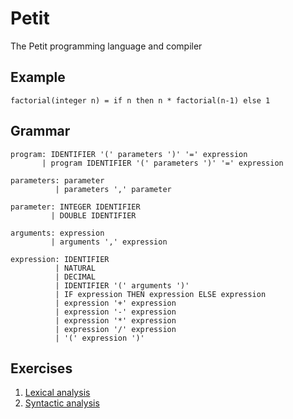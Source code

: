 # Petit

The Petit programming language and compiler

## Example

    factorial(integer n) = if n then n * factorial(n-1) else 1

## Grammar

    program: IDENTIFIER '(' parameters ')' '=' expression
           | program IDENTIFIER '(' parameters ')' '=' expression

    parameters: parameter
              | parameters ',' parameter

    parameter: INTEGER IDENTIFIER
             | DOUBLE IDENTIFIER

    arguments: expression
             | arguments ',' expression

    expression: IDENTIFIER
              | NATURAL
              | DECIMAL
              | IDENTIFIER '(' arguments ')'
              | IF expression THEN expression ELSE expression
              | expression '+' expression
              | expression '-' expression
              | expression '*' expression
              | expression '/' expression
              | '(' expression ')'

## Exercises

1. [Lexical analysis](/exercises/ex1_lexical_analysis.md)
3. [Syntactic analysis](/exercises/ex3_syntactic_analysis.md)

